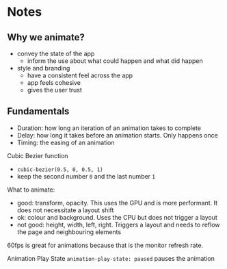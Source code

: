 # Notes

## Why we animate?

- convey the state of the app
  - inform the use about what could happen and what did happen
- style and branding
  - have a consistent feel across the app
  - app feels cohesive
  - gives the user trust

## Fundamentals

- Duration: how long an iteration of an animation takes to complete
- Delay: how long it takes before an animation starts. Only happens once
- Timing: the easing of an animation

Cubic Bezier function

- `cubic-bezier(0.5, 0, 0.5, 1)`
- keep the second number `0` and the last number `1`

What to animate:

- good: transform, opacity. This uses the GPU and is more performant. It does not necessitate a layout shift
- ok: colour and background. Uses the CPU but does not trigger a layout
- not good: height, width, left, right. Triggers a layout and needs to reflow the page and neighbouring elements

60fps is great for animations because that is the monitor refresh rate.

Animation Play State
`animation-play-state: paused` pauses the animation
